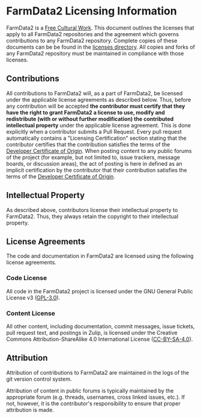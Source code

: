 # FarmData2 Licensing Information #

FarmData2 is a [Free Cultural Work]. This document outlines the licenses that apply to all FarmData2 repositories and the agreement which governs contributions to any FarmData2 repository. Complete copies of these documents can be be found in the [licenses directory]. All copies and forks of any FarmData2 repository must be maintained in compliance with those licenses.

[Free Cultural Work]: https://freedomdefined.org/Definition
[licenses directory]: licenses

## Contributions ##

All contributions to FarmData2 will, as a part of FarmData2, be licensed under the applicable license agreements as described below. Thus, before any contribution will be accepted __the contributor must certify that they have the right to grant FarmData2 a license to use, modify and redistribute (with or without further modification) the contributed intellectual property__ under the applicable license agreement. This is done explicitly when a contributor submits a Pull Request. Every pull request automatically contains a "Licensing Certification" section stating that the contributor certifies that the contribution satisfies the terms of the [Developer Certificate of Origin]. When posting content to any public forums of the project (for example, but not limited to, issue trackers, message boards, or discussion areas), the act of posting is here in defined as an implicit certification by the contributor that their contribution satisfies the terms of the [Developer Certificate of Origin].

[Developer Certificate of Origin]: https://developercertificate.org/

## Intellectual Property ##

As described above, contributors license their intellectual property to FarmData2. Thus, they always retain the copyright to their intellectual property.

## License Agreements ##

The code and documentation in FarmData2 are licensed using the following license agreements.

### Code License ###

All code in the FarmData2 project is licensed under the GNU General Public License v3 ([GPL-3.0]).

[GPL-3.0]: https://www.gnu.org/licenses/gpl-3.0.md

### Content License ###

All other content, including documentation, commit messages, issue tickets, pull request text, and postings in Zulip, is licensed under the Creative Commons Attribution-ShareAlike 4.0 International License ([CC-BY-SA-4.0]).

[CC-BY-SA-4.0]: https://creativecommons.org/licenses/by-sa/4.0/

## Attribution ##

Attribution of contributions to FarmData2 are maintained in the logs of the git version control system.

Attribution of content in public forums is typically maintained by the appropriate forum (e.g. threads, usernames, cross linked issues, etc.). If not, however, it is the contributor's responsibility to ensure that proper attribution is made.

